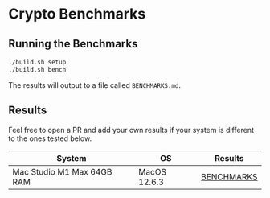 # Crypto Benchmarks

## Running the Benchmarks

```sh
./build.sh setup
./build.sh bench
```

The results will output to a file called `BENCHMARKS.md`.

## Results

Feel free to open a PR and add your own results if your system is different to the ones tested below.

| System | OS | Results |
|--------|----|---------|
| Mac Studio M1 Max 64GB RAM | MacOS 12.6.3 | [BENCHMARKS](results/mac-studio-12.md) |
